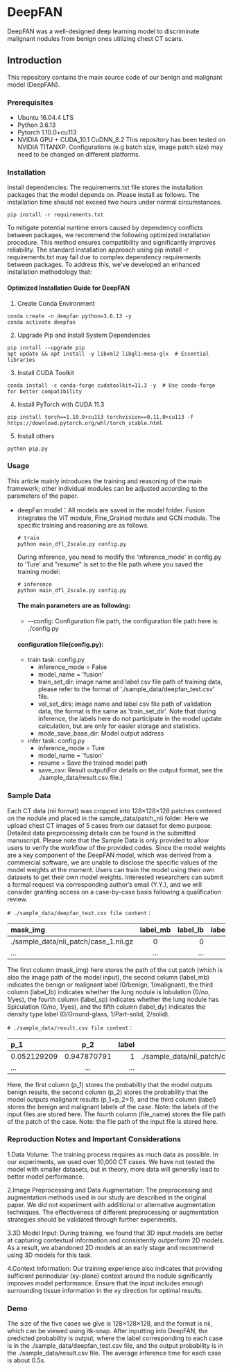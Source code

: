 # DeepFAN
DeepFAN was a well-designed deep learning model to discriminate malignant nodules from benign ones utilizing chest CT scans.
## Introduction
This repository contains the main source code of our benign and malignant model (DeepFAN).
### Prerequisites
- Ubuntu 16.04.4 LTS
- Python 3.6.13
- Pytorch 1.10.0+cu113
- NVIDIA GPU + CUDA_10.1 CuDNN_8.2
This repository has been tested on NVIDIA TITANXP. Configurations (e.g batch size, image patch size) may need to be changed on different platforms.

### Installation
Install dependencies: The requirements.txt file stores the installation packages that the model depends on. Please install as follows. The installation time should not exceed two hours under normal circumstances.

```
pip install -r requirements.txt
```
To mitigate potential runtime errors caused by dependency conflicts between packages, we recommend the following optimized installation procedure. This method ensures compatibility and significantly improves reliability. The standard installation approach using pip install -r requirements.txt may fail due to complex dependency requirements between packages. To address this, we've developed an enhanced installation methodology that:
#### Optimized Installation Guide for DeepFAN
1. Create Conda Environment
```
conda create -n deepfan python=3.6.13 -y
conda activate deepfan
```
2. Upgrade Pip and Install System Dependencies
```
pip install --upgrade pip
apt update && apt install -y libxml2 libgl1-mesa-glx  # Essential libraries
```
3. Install CUDA Toolkit
```
conda install -c conda-forge cudatoolkit=11.3 -y  # Use conda-forge for better compatibility
```
4. Install PyTorch with CUDA 11.3
```
pip install torch==1.10.0+cu113 torchvision==0.11.0+cu113 -f https://download.pytorch.org/whl/torch_stable.html
```
5. Install others
```
python pip.py
```


### Usage
This article mainly introduces the training and reasoning of the main framework; other individual modules can be adjusted according to the parameters of the paper.
- deepFan model：All models are saved in the model folder. Fusion integrates the ViT module, Fine_Grained module and GCN module. The specific training and reasoning are as follows.
    ```
    # train 
    python main_dfl_2scale.py config.py
    ```
    During inference, you need to modify the ‘inference_mode’ in config.py to ‘Ture’ and "resume" is set to the file path where you saved the training model:
    ```
    # inference 
    python main_dfl_2scale.py config.py
    ```
    #### The main parameters are as following:
    - --config: Configuration file path, the configuration file path here is: ./config.py
    #### configuration file(config.py):
    - train task: config.py
      - inference_mode = False
      - model_name = 'fusion'
      - train_set_dir: image name and label csv file path of training data, please refer to the format of './sample_data/deepfan_test.csv' file.
      - val_set_dirs: image name and label csv file path of validation data, the format is the same as 'train_set_dir'. Note that during inference, the labels here do not participate in the model update calculation, but are only for easier storage and statistics.
      - mode_save_base_dir: Model output address
    - infer task: config.py
      - inference_mode = Ture
      - model_name = 'fusion'
      - resume = Save the trained model path
      - save_csv: Result output(For details on the output format, see the ./sample_data/result.csv file.)
### Sample Data
Each CT data (nii format) was cropped into 128×128×128 patches centered on the nodule and placed in the sample_data/patch_nii folder. Here we upload chest CT images of 5 cases from our dataset for demo purpose. Detailed data preprocessing details can be found in the submitted manuscript. Please note that the Sample Data is only provided to allow users to verify the workflow of the provided codes. Since the model weights are a key component of the DeepFAN model, which was derived from a commercial software, we are unable to disclose the specific values of the model weights at the moment. Users can train the model using their own datasets to get their own model weights. Interested researchers can submit a formal request via corresponding author’s email (Y.Y.), and we will consider granting access on a case-by-case basis following a qualification review.

    # ./sample_data/deepfan_test.csv file content：
    
| mask_img | label_mb | label_lb | label_sp | label_dy |
| :----- | :-----: | -----: | -----: | -----: |
| ./sample_data/nii_patch/case_1.nii.gz | 0 | 0 | 1 | 1 |
| ... | ... |  ... |  ... |  ... |

The first column (mask_img) here stores the path of the cut patch (which is also the image path of the model input), the second column (label_mb) indicates the benign or malignant label (0/benign, 1/malignant), the third column (label_lb) indicates whether the lung nodule is lobulation (0/no, 1/yes), the fourth column (label_sp) indicates whether the lung nodule has Spiculation (0/no, 1/yes), and the fifth column (label_dy) indicates the density type label (0/Ground-glass, 1/Part-solid, 2/solid).

    # ./sample_data/result.csv file content：

| p_1 | p_2 | label | file_name |
| :----- | :-----: | -----: | -----: |
| 0.052129209 | 0.947870791 | 1 | ./sample_data/nii_patch/case_5.nii.gz |
| ... | ... |  ... |  ... |

Here, the first column (p_1) stores the probability that the model outputs benign results, the second column (p_2) stores the probability that the model outputs malignant results (p_1+p_2=1), and the third column (label) stores the benign and malignant labels of the case. Note: the labels of the input files are stored here. The fourth column (file_name) stores the file path of the patch of the case. Note: the file path of the input file is stored here.

### Reproduction Notes and Important Considerations
1.Data Volume: The training process requires as much data as possible. In our experiments, we used over 10,000 CT cases. We have not tested the model with smaller datasets, but in theory, more data will generally lead to better model performance.

2.Image Preprocessing and Data Augmentation: The preprocessing and augmentation methods used in our study are described in the original paper. We did not experiment with additional or alternative augmentation techniques. The effectiveness of different preprocessing or augmentation strategies should be validated through further experiments.

3.3D Model Input: During training, we found that 3D input models are better at capturing contextual information and consistently outperform 2D models. As a result, we abandoned 2D models at an early stage and recommend using 3D models for this task.

4.Context Information: Our training experience also indicates that providing sufficient perinodular (xy-plane) context around the nodule significantly improves model performance. Ensure that the input includes enough surrounding tissue information in the xy direction for optimal results.

### Demo
The size of the five cases we give is 128×128×128, and the format is nii, which can be viewed using itk-snap. After inputting into DeepFAN, the predicted probability is output, where the label corresponding to each case is in the ./sample_data/deepfan_test.csv file, and the output probability is in the ./sample_data/result.csv file. The average inference time for each case is about 0.5s.


   

    
      
